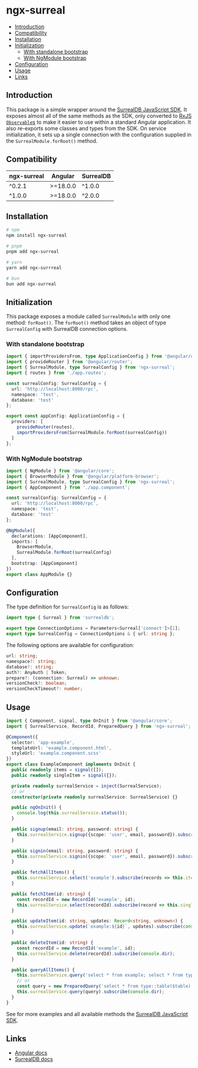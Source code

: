 # ngx-surreal

- [Introduction](#introduction)
- [Compatibility](#compatibility)
- [Installation](#installation)
- [Initialization](#initialization)
  - [With standalone bootstrap](#with-standalone-bootstrap)
  - [With NgModule bootstrap](#with-ngmodule-bootstrap)
- [Configuration](#configuration)
- [Usage](#usage)
- [Links](#links)

## Introduction

This package is a simple wrapper around the [SurrealDB JavaScript SDK](https://www.npmjs.com/package/surrealdb.js). It exposes almost all of the same methods as the SDK, only converted to [RxJS `Observable`s](https://rxjs.dev/guide/observable) to make it easier to use within a standard Angular application. It also re-exports some classes and types from the SDK.
On service initialization, it sets up a single connection with the configuration supplied in the `SurrealModule.forRoot()` method.

## Compatibility

|ngx-surreal|Angular |SurrealDB   |
|-----------|--------|------------|
|^0.2.1     |>=18.0.0|^1.0.0      |
|^1.0.0     |>=18.0.0|^2.0.0      |

## Installation

```sh
# npm
npm install ngx-surreal

# pnpm
pnpm add ngx-surreal

# yarn
yarn add ngx-surrreal

# bun
bun add ngx-surreal
```

## Initialization

This package exposes a module called `SurrealModule` with only one method: `forRoot()`. The `forRoot()` method takes an object of type `SurrealConfig` with SurrealDB connection options.

### With standalone bootstrap

```ts
import { importProvidersFrom, type ApplicationConfig } from '@angular/core';
import { provideRouter } from '@angular/router';
import { SurrealModule, type SurrealConfig } from 'ngx-surreal';
import { routes } from './app.routes';

const surrealConfig: SurrealConfig = {
  url: 'http://localhost:8000/rpc',
  namespace: 'test',
  database: 'test'
};

export const appConfig: ApplicationConfig = {
  providers: [
    provideRouter(routes),
    importProvidersFrom(SurrealModule.forRoot(surrealConfig))
  ]
};
```

### With NgModule bootstrap

```ts
import { NgModule } from '@angular/core';
import { BrowserModule } from '@angular/platform-browser';
import { SurrealModule, type SurrealConfig } from 'ngx-surreal';
import { AppComponent } from './app.component';

const surrealConfig: SurrealConfig = {
  url: 'http://localhost:8000/rpc',
  namespace: 'test',
  database: 'test'
};

@NgModule({
  declarations: [AppComponent],
  imports: [
    BrowserModule,
    SurrealModule.forRoot(surrealConfig)
  ],
  bootstrap: [AppComponent]
})
export class AppModule {}
```

## Configuration

The type definition for `SurrealConfig` is as follows:

```ts
import type { Surreal } from 'surrealdb';

export type ConnectionOptions = Parameters<Surreal['connect']>[1];
export type SurrealConfig = ConnectionOptions & { url: string };
```

The following options are available for configuration:

```ts
url: string;
namespace?: string;
database?: string;
auth?: AnyAuth | Token;
prepare?: (connection: Surreal) => unknown;
versionCheck?: boolean;
versionCheckTimeout?: number;
```

## Usage

```ts
import { Component, signal, type OnInit } from '@angular/core';
import { SurrealService, RecordId, PreparedQuery } from 'ngx-surreal';

@Component({
  selector: 'app-example',
  templateUrl: 'example.component.html',
  styleUrl: 'example.component.scss'
})
export class ExampleComponent implements OnInit {
  public readonly items = signal([]);
  public readonly singleItem = signal({});

  private readonly surrealService = inject(SurrealService);
  // or
  constructor(private readonly surrealService: SurrealService) {}

  public ngOnInit() {
    console.log(this.surrealService.status());
  }

  public signup(email: string, password: string) {
    this.surrealService.signup({scope: 'user', email, password}).subscribe(console.log);
  }

  public signin(email: string, password: string) {
    this.surrealService.signin({scope: 'user', email, password}).subscribe(console.log);
  }

  public fetchAllItems() {
    this.surrealService.select('example').subscribe(records => this.items.set(records));
  }

  public fetchItem(id: string) {
    const recordId = new RecordId('example', id);
    this.surrealService.select(recordId).subscribe(record => this.singleItem.set(record));
  }

  public updateItem(id: string, updates: Record<string, unknown>) {
    this.surrealService.update(`example:${id}`, updates).subscribe(console.dir);
  }

  public deleteItem(id: string) {
    const recordId = new RecordId('example', id);
    this.surrealService.delete(recordId).subscribe(console.dir);
  }

  public queryAllItems() {
    this.surrealService.query('select * from example; select * from type::table($table)', {table: 'example2'}).subscribe(console.dir);
    // or
    const query = new PreparedQuery('select * from type::table($table)', {table: 'example'});
    this.surrealService.query(query).subscribe(console.dir);
  }
}
```

See for more examples and all available methods the [SurrealDB JavaScript SDK](https://surrealdb.com/docs/sdk/javascript/methods).

## Links

- [Angular docs](https://angular.dev/overview)
- [SurrealDB docs](https://surrealdb.com/docs/surrealdb/)
